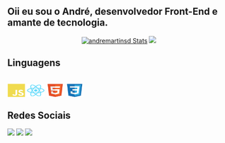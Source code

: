 <h2>Oii eu sou o André, desenvolvedor Front-End e amante de tecnologia.</h1>
  
<div align="center">
  <a href="https://andremartinsd.github.io/">
    <a href="https://awesome-github-stats.azurewebsites.net/index.html??cardType=github&theme=graywhite&Border=C000BF">    <img height="150em"alt="andremartinsd Stats" src="https://awesome-github-stats.azurewebsites.net/user-stats/andremartinsd?cardType=github&theme=graywhite&Border=C000BF"/></a> 
  <img height="150em" src="https://github-readme-stats.vercel.app/api/top-langs/?username=andremartinsd&layout=compact&langs_count=7&theme=dark"/>
</div>

<h2>Linguagens</h2>

<div style="display: inline_block"><br>
  <img align="center" alt="Dedé-Js" height="30" width="40" src="https://raw.githubusercontent.com/devicons/devicon/master/icons/javascript/javascript-plain.svg">
  <img align="center" alt="Dedé-React" height="30" width="40" src="https://raw.githubusercontent.com/devicons/devicon/master/icons/react/react-original.svg">
  <img align="center" alt="Dedé-HTML" height="30" width="40" src="https://raw.githubusercontent.com/devicons/devicon/master/icons/html5/html5-original.svg">
  <img align="center" alt="Dedé-CSS" height="30" width="40" src="https://raw.githubusercontent.com/devicons/devicon/master/icons/css3/css3-original.svg">

</div>
  
<h2>Redes Sociais</h2>

<div> 
  <a href="https://instagram.com/andremartinsd_" target="_blank"><img src="https://img.shields.io/badge/-Instagram-%23E4405F?style=for-the-badge&logo=instagram&logoColor=white" target="_blank"></a>
  <a href = "mailto:andreangelomartins@gmail.com"><img src="https://img.shields.io/badge/-Gmail-%23333?style=for-the-badge&logo=gmail&logoColor=white" target="_blank"></a>
  <a href="https://www.linkedin.com/in/andre-angelo-martins-delgado/" target="_blank"><img src="https://img.shields.io/badge/-LinkedIn-%230077B5?style=for-the-badge&logo=linkedin&logoColor=white" target="_blank"></a> 
</div>
 

